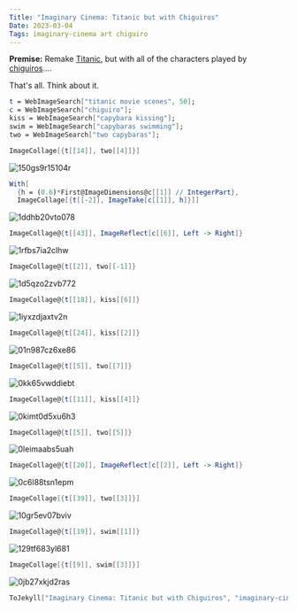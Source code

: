 ```yaml
---
Title: "Imaginary Cinema: Titanic but with Chiguiros"
Date: 2023-03-04
Tags: imaginary-cinema art chiguiro
---
```


**Premise:** Remake [Titanic](https://en.wikipedia.org/wiki/Titanic_(1997_film)), but with all of the characters played by [chiguiros](https://en.wikipedia.org/wiki/Capybara)....


That's all. Think about it.

```mathematica
t = WebImageSearch["titanic movie scenes", 50];
c = WebImageSearch["chiguiro"];
kiss = WebImageSearch["capybara kissing"];
swim = WebImageSearch["capybaras swimming"];
two = WebImageSearch["two capybaras"];

```

```mathematica
ImageCollage[{t[[14]], two[[4]]}]
```

![150gs9r15104r](/blog/images/2023/3/4/150gs9r15104r.png)

```mathematica
With[
  {h = (0.6)*First@ImageDimensions@c[[1]] // IntegerPart}, 
  ImageCollage[{t[[-2]], ImageTake[c[[1]], h]}]]
```

![1ddhb20vto078](/blog/images/2023/3/4/1ddhb20vto078.png)

```mathematica
ImageCollage@{t[[43]], ImageReflect[c[[6]], Left -> Right]}
```

![1rfbs7ia2clhw](/blog/images/2023/3/4/1rfbs7ia2clhw.png)

```mathematica
ImageCollage@{t[[2]], two[[-1]]}
```

![1d5qzo2zvb772](/blog/images/2023/3/4/1d5qzo2zvb772.png)

```mathematica
ImageCollage@{t[[18]], kiss[[6]]}
```

![1iyxzdjaxtv2n](/blog/images/2023/3/4/1iyxzdjaxtv2n.png)

```mathematica
ImageCollage@{t[[24]], kiss[[2]]}
```

![01n987cz6xe86](/blog/images/2023/3/4/01n987cz6xe86.png)

```mathematica
ImageCollage@{t[[5]], two[[7]]}
```

![0kk65vwddiebt](/blog/images/2023/3/4/0kk65vwddiebt.png)

```mathematica
ImageCollage@{t[[11]], kiss[[4]]}
```

![0kimt0d5xu6h3](/blog/images/2023/3/4/0kimt0d5xu6h3.png)

```mathematica
ImageCollage@{t[[5]], two[[5]]}
```

![0leimaabs5uah](/blog/images/2023/3/4/0leimaabs5uah.png)

```mathematica
ImageCollage@{t[[20]], ImageReflect[c[[2]], Left -> Right]}
```

![0c6l88tsn1epm](/blog/images/2023/3/4/0c6l88tsn1epm.png)

```mathematica
ImageCollage[{t[[39]], two[[3]]}]
```

![10gr5ev07bviv](/blog/images/2023/3/4/10gr5ev07bviv.png)

```mathematica
ImageCollage@{t[[19]], swim[[1]]}
```

![129tf683yl681](/blog/images/2023/3/4/129tf683yl681.png)

```mathematica
ImageCollage[{t[[9]], swim[[3]]}]
```

![0jb27xkjd2ras](/blog/images/2023/3/4/0jb27xkjd2ras.png)

```mathematica
ToJekyll["Imaginary Cinema: Titanic but with Chiguiros", "imaginary-cinema, art, chiguiro"]
```
